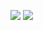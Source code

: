 ![](https://raw.githubusercontent.com/m-housni/github-stats/master/generated/languages.svg#gh-dark-mode-only)
![](https://raw.githubusercontent.com/m-housni/github-stats/master/generated/languages.svg#gh-light-mode-only)
